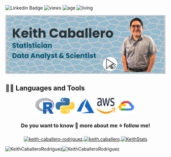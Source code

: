 ![Linkedin Badge](https://img.shields.io/badge/-keithcaballero-blue?style=flat&logo=Linkedin&logoColor=white&link=https://www.linkedin.com/in/keith-caballero-rodriguez/)
![views](https://komarev.com/ghpvc/?username=KeithCaballeroRodriguez&color=blue&label=PROFILE+VIEWS)
![age](https://img.shields.io/badge/Age-22-blue)
![living](https://img.shields.io/badge/Peru-3c9)

![KeithStats](https://raw.githubusercontent.com/KeithCaballeroRodriguez/KeithCaballeroRodriguez/main/logos/profile.png)

## 👨‍💻 Languages and Tools

<div align="center">
  
<img src="https://raw.githubusercontent.com/KeithCaballeroRodriguez/KeithCaballeroRodriguez/main/logos/r.png" height="50" width="60">
<img src="https://raw.githubusercontent.com/KeithCaballeroRodriguez/KeithCaballeroRodriguez/main/logos/python.png" height="50" width="60">
<img src="https://raw.githubusercontent.com/KeithCaballeroRodriguez/KeithCaballeroRodriguez/main/logos/azure.png" height="50" width="60">
<img src="https://raw.githubusercontent.com/KeithCaballeroRodriguez/KeithCaballeroRodriguez/main/logos/aws.png" height="50" width="60">
<img src="https://raw.githubusercontent.com/KeithCaballeroRodriguez/KeithCaballeroRodriguez/main/logos/gcp.png" height="50" width="60">

<br>

### Do you want to know 👋 more about me ⭐ follow me!
<p align="center">
  <a 
     href="https://linkedin.com/in/keith-caballero-rodriguez" 
     target="blank">
    <img 
         align="center" 
         src="https://cdn.jsdelivr.net/npm/simple-icons@3.0.1/icons/linkedin.svg" 
         alt="keith-caballero-rodriguez" 
         height="30" width="40"/>
  </a>
  <a 
     href="https://www.instagram.com/keith.caballero" 
     target="blank">
    <img 
         align="center" 
         src="https://cdn.jsdelivr.net/npm/simple-icons@3.0.1/icons/instagram.svg" 
         alt="keith.caballero" height="30" width="40" />
  </a>
  <a 
     href="https://www.youtube.com/user/noe12ist" 
     target="blank">
    <img 
         align="center" 
         src="https://cdn.jsdelivr.net/npm/simple-icons@3.0.1/icons/youtube.svg" 
         alt="KeithStats" height="30" width="40" /></a>
</p>

<p>
  <img 
       align="left" 
       src="https://github-readme-stats.vercel.app/api/top-langs?username=KeithCaballeroRodriguez&show_icons=true&locale=en&layout=compact" 
       alt="KeithCaballeroRodriguez" 
   />
</p>

<p>&nbsp;
  <img 
       align="left" 
       src="https://github-readme-stats.vercel.app/api?username=KeithCaballeroRodriguez&show_icons=true&locale=en" 
       alt="KeithCaballeroRodriguez" 
  />
</p>
